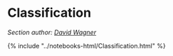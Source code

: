 Classification
==============

*Section author: [David Wagner](https://www.cs.berkeley.edu/~daw/)*

{% include "../notebooks-html/Classification.html" %}

